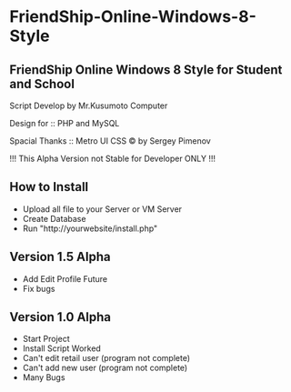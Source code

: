 FriendShip-Online-Windows-8-Style
=================================

FriendShip Online Windows 8 Style for Student and School
-------------------------------------------------------------------

Script Develop by Mr.Kusumoto Computer

Design for :: PHP and MySQL

Spacial Thanks :: Metro UI CSS © by Sergey Pimenov

!!! This Alpha Version not Stable for Developer ONLY !!!

How to Install
------------------------------------
- Upload all file to your Server or VM Server
- Create Database
- Run "http://yourwebsite/install.php"


Version 1.5 Alpha
------------------------------------
- Add Edit Profile Future
- Fix bugs

Version 1.0 Alpha
------------------------------------
- Start Project
- Install Script Worked
- Can't edit retail user (program not complete)
- Can't add new user (program not complete)
- Many Bugs

